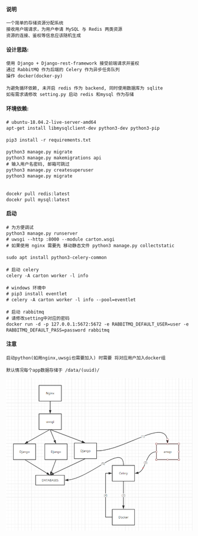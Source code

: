 #### 说明

    一个简单的存储资源分配系统
    接收用户端请求，为用户申请 MySQL 与 Redis 两类资源
    资源的连接、鉴权等信息应该随机生成

#### 设计思路:

    使用 Django + Django-rest-framework 接受前端请求并鉴权
    通过 RabbitMQ 作为后端的 Celery 作为异步任务队列
    操作 docker(docker-py)

    为避免循环依赖, 未开启 redis 作为 backend, 同时使用数据库为 sqlite
    如有需求请修改 setting.py 启动 redis 和mysql 作为存储

#### 环境依赖:

    # ubuntu-18.04.2-live-server-amd64
    apt-get install libmysqlclient-dev python3-dev python3-pip

    pip3 install -r requirements.txt

    python3 manage.py migrate
    python3 manage.py makemigrations api
    # 输入用户名密码, 邮箱可跳过
    python3 manage.py createsuperuser
    python3 manage.py migrate


    docekr pull redis:latest
    docekr pull mysql:latest

#### 启动

    # 为方便调试
    python3 manage.py runserver
    # uwsgi --http :8000 --module carton.wsgi
    # 如果使用 nginx 需要先 移动静态文件 python3 manage.py collectstatic

    sudo apt install python3-celery-common

    # 启动 celery
    celery -A carton worker -l info

    # windows 环境中
    # pip3 install eventlet
    # celery -A carton worker -l info --pool=eventlet

    # 启动 rabbitmq
    # 请修改setting中对应的密码
    docker run -d -p 127.0.0.1:5672:5672 -e RABBITMQ_DEFAULT_USER=user -e RABBITMQ_DEFAULT_PASS=password rabbitmq

#### 注意

    启动python(如用nginx,uwsgi也需要加入) 时需要 将对应用户加入docker组

    默认情况每个app数据存储于 /data/(uuid)/


![](./1.png)
